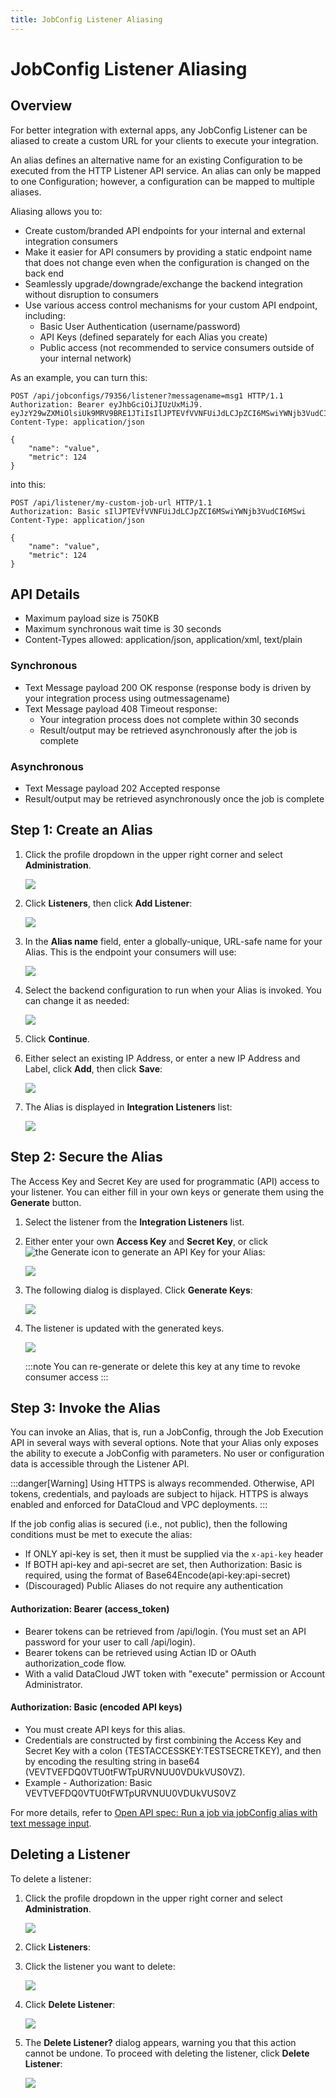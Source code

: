 ```yaml
---
title: JobConfig Listener Aliasing
---
```


# JobConfig Listener Aliasing

## Overview

For better integration with external apps, any JobConfig Listener can be aliased to create a custom URL for your clients to execute your integration.

An alias defines an alternative name for an existing Configuration to be executed from the HTTP Listener API service. An alias can only be mapped to one Configuration; however, a configuration can be mapped to multiple aliases.

Aliasing allows you to:

* Create custom/branded API endpoints for your internal and external integration consumers
* Make it easier for API consumers by providing a static endpoint name that does not change even when the configuration is changed on the back end
* Seamlessly upgrade/downgrade/exchange the backend integration without disruption to consumers
* Use various access control mechanisms for your custom API endpoint, including:
   * Basic User Authentication (username/password)
	* API Keys (defined separately for each Alias you create)
	* Public access (not recommended to service consumers outside of your internal network)

As an example, you can turn this:
```
POST /api/jobconfigs/79356/listener?messagename=msg1 HTTP/1.1 Authorization: Bearer eyJhbGciOiJIUzUxMiJ9.
eyJzY29wZXMiOlsiUk9MRV9BRE1JTiIsIlJPTEVfVVNFUiJdLCJpZCI6MSwiYWNjb3VudCI6MSwic Content-Type: application/json

{
    "name": "value",
    "metric": 124
}
```

into this:

```
POST /api/listener/my-custom-job-url HTTP/1.1
Authorization: Basic sIlJPTEVfVVNFUiJdLCJpZCI6MSwiYWNjb3VudCI6MSwi
Content-Type: application/json

{
    "name": "value",
    "metric": 124
}
```

## API Details

* Maximum payload size is 750KB
* Maximum synchronous wait time is 30 seconds
* Content-Types allowed: application/json, application/xml, text/plain
  
### Synchronous
  * Text Message payload 200 OK response (response body is driven by your integration process using outmessagename)
  * Text Message payload 408 Timeout response:
    * Your integration process does not complete within 30 seconds
    * Result/output may be retrieved asynchronously after the job is complete

### Asynchronous
  * Text Message payload 202 Accepted response
  * Result/output may be retrieved asynchronously once the job is complete

## Step 1: Create an Alias

1. Click the profile dropdown in the upper right corner and select **Administration**.

   ![](/img/Administration.png)

2. Click **Listeners**, then click **Add Listener**:

   ![](/img/Create-Alias2.png)

3. In the **Alias name** field, enter a globally-unique, URL-safe name for your Alias. This is the endpoint your consumers will use:

   ![](/img/Create-Alias3.png)

4. Select the backend configuration to run when your Alias is invoked. You can change it as needed:

   ![](/img/Create-Alias4.png)

5. Click **Continue**.

6. Either select an existing IP Address, or enter a new IP Address and Label, click **Add**, then click **Save**:

   ![](/img/Create-Alias6.png)

7. The Alias is displayed in **Integration Listeners** list:

   ![](/img/Create-Alias8.png)

## Step 2: Secure the Alias

The Access Key and Secret Key are used for programmatic (API) access to your listener. You can either fill in your own keys or generate them using the **Generate** button.

1. Select the listener from the  **Integration Listeners** list.
2. Either enter your own **Access Key** and **Secret Key**, or click <img src="/img/icons/generate.png" className="icon" alt="the Generate icon"/> to generate an API Key for your Alias:

   ![](/img/Create-Alias9.png)

3. The following dialog is displayed. Click **Generate Keys**:

   ![](/img/Create-Alias10.png)

4. The listener is updated with the generated keys.

   ![](/img/Create-Alias11.png)

	:::note
	You can re-generate or delete this key at any time to revoke consumer access
	:::

## Step 3: Invoke the Alias

You can invoke an Alias, that is, run a JobConfig, through the Job Execution API in several ways with several options. Note that your Alias only exposes the ability to execute a JobConfig with parameters. No user or configuration data is accessible through the Listener API.

:::danger[Warning]
Using HTTPS is always recommended. Otherwise, API tokens, credentials, and payloads are subject to hijack. HTTPS is always enabled and enforced for DataCloud and VPC deployments.
:::

If the job config alias is secured (i.e., not public), then the following conditions must be met to execute the alias:

* If ONLY api-key is set, then it must be supplied via the `x-api-key` header
* If BOTH api-key and api-secret are set, then Authorization: Basic is required, using the format of Base64Encode(api-key:api-secret)
* (Discouraged) Public Aliases do not require any authentication

#### Authorization: Bearer (access_token)
  * Bearer tokens can be retrieved from /api/login. (You must set an API password for your user to call /api/login).
  * Bearer tokens can be retrieved using Actian ID or OAuth authorization_code flow.
  * With a valid DataCloud JWT token with "execute" permission or Account Administrator.

#### Authorization: Basic (encoded API keys)
  * You must create API keys for this alias.
  * Credentials are constructed by first combining the Access Key and Secret Key with a colon (TESTACCESSKEY:TESTSECRETKEY), and then by encoding the resulting string in base64 (VEVTVEFDQ0VTU0tFWTpURVNUU0VDUkVUS0VZ).
  * Example - Authorization: Basic VEVTVEFDQ0VTU0tFWTpURVNUU0VDUkVUS0VZ

For more details, refer to [Open API spec: Run a job via jobConfig alias with text message input](https://console.im.actiandatacloud.com/apidocs/?urls.primaryName=Job%20Execution#/Job/runAliasWithMessage).

## Deleting a Listener

To delete a listener:

1. Click the profile dropdown in the upper right corner and select **Administration**.

   ![](/img/Administration.png)

2. Click **Listeners**:

3. Click the listener you want to delete:

   ![](/img/Select-Listener.png)

4. Click **Delete Listener**:

   ![](/img/Delete-Listener.png)

5. The **Delete Listener?** dialog appears, warning you that this action cannot be undone. To proceed with deleting the listener, click **Delete Listener**:

   ![](/img/Delete-Listener-Warning.png)
